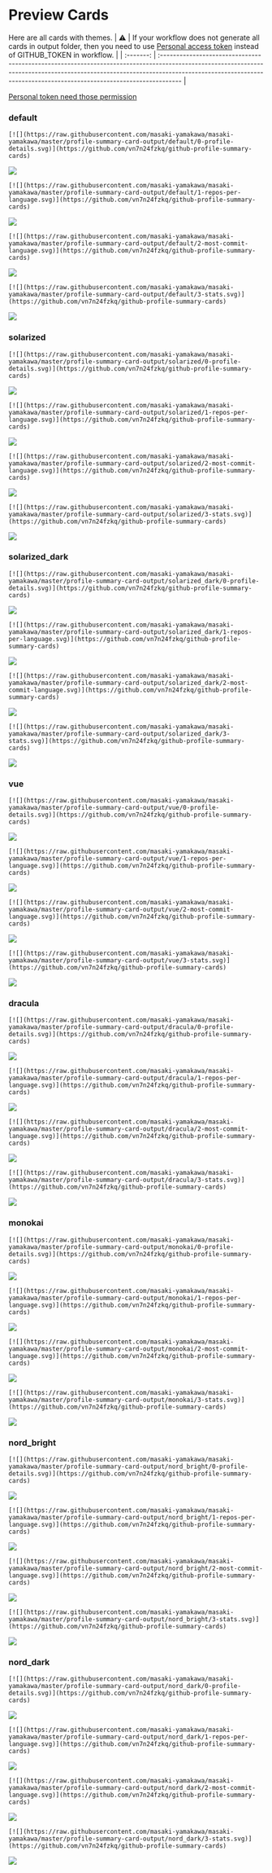 
# Preview Cards

Here are all cards with themes.
| :warning: | If your workflow does not generate all cards in output folder, then you need to use [Personal access token](https://docs.github.com/en/actions/configuring-and-managing-workflows/creating-and-storing-encrypted-secrets) instead of GITHUB_TOKEN in workflow. |
| :-------: | :------------------------------------------------------------------------------------------------------------------------------------------------------------------------------------------------------------------------------------------------ |

[Personal token need those permission](https://github.com/vn7n24fzkq/github-profile-summary-cards/wiki/Personal-access-token-permissions)


### default


```
[![](https://raw.githubusercontent.com/masaki-yamakawa/masaki-yamakawa/master/profile-summary-card-output/default/0-profile-details.svg)](https://github.com/vn7n24fzkq/github-profile-summary-cards)
```
![](https://raw.githubusercontent.com/masaki-yamakawa/masaki-yamakawa/master/profile-summary-card-output/default/0-profile-details.svg)


```
[![](https://raw.githubusercontent.com/masaki-yamakawa/masaki-yamakawa/master/profile-summary-card-output/default/1-repos-per-language.svg)](https://github.com/vn7n24fzkq/github-profile-summary-cards)
```
![](https://raw.githubusercontent.com/masaki-yamakawa/masaki-yamakawa/master/profile-summary-card-output/default/1-repos-per-language.svg)


```
[![](https://raw.githubusercontent.com/masaki-yamakawa/masaki-yamakawa/master/profile-summary-card-output/default/2-most-commit-language.svg)](https://github.com/vn7n24fzkq/github-profile-summary-cards)
```
![](https://raw.githubusercontent.com/masaki-yamakawa/masaki-yamakawa/master/profile-summary-card-output/default/2-most-commit-language.svg)


```
[![](https://raw.githubusercontent.com/masaki-yamakawa/masaki-yamakawa/master/profile-summary-card-output/default/3-stats.svg)](https://github.com/vn7n24fzkq/github-profile-summary-cards)
```
![](https://raw.githubusercontent.com/masaki-yamakawa/masaki-yamakawa/master/profile-summary-card-output/default/3-stats.svg)


### solarized


```
[![](https://raw.githubusercontent.com/masaki-yamakawa/masaki-yamakawa/master/profile-summary-card-output/solarized/0-profile-details.svg)](https://github.com/vn7n24fzkq/github-profile-summary-cards)
```
![](https://raw.githubusercontent.com/masaki-yamakawa/masaki-yamakawa/master/profile-summary-card-output/solarized/0-profile-details.svg)


```
[![](https://raw.githubusercontent.com/masaki-yamakawa/masaki-yamakawa/master/profile-summary-card-output/solarized/1-repos-per-language.svg)](https://github.com/vn7n24fzkq/github-profile-summary-cards)
```
![](https://raw.githubusercontent.com/masaki-yamakawa/masaki-yamakawa/master/profile-summary-card-output/solarized/1-repos-per-language.svg)


```
[![](https://raw.githubusercontent.com/masaki-yamakawa/masaki-yamakawa/master/profile-summary-card-output/solarized/2-most-commit-language.svg)](https://github.com/vn7n24fzkq/github-profile-summary-cards)
```
![](https://raw.githubusercontent.com/masaki-yamakawa/masaki-yamakawa/master/profile-summary-card-output/solarized/2-most-commit-language.svg)


```
[![](https://raw.githubusercontent.com/masaki-yamakawa/masaki-yamakawa/master/profile-summary-card-output/solarized/3-stats.svg)](https://github.com/vn7n24fzkq/github-profile-summary-cards)
```
![](https://raw.githubusercontent.com/masaki-yamakawa/masaki-yamakawa/master/profile-summary-card-output/solarized/3-stats.svg)


### solarized_dark


```
[![](https://raw.githubusercontent.com/masaki-yamakawa/masaki-yamakawa/master/profile-summary-card-output/solarized_dark/0-profile-details.svg)](https://github.com/vn7n24fzkq/github-profile-summary-cards)
```
![](https://raw.githubusercontent.com/masaki-yamakawa/masaki-yamakawa/master/profile-summary-card-output/solarized_dark/0-profile-details.svg)


```
[![](https://raw.githubusercontent.com/masaki-yamakawa/masaki-yamakawa/master/profile-summary-card-output/solarized_dark/1-repos-per-language.svg)](https://github.com/vn7n24fzkq/github-profile-summary-cards)
```
![](https://raw.githubusercontent.com/masaki-yamakawa/masaki-yamakawa/master/profile-summary-card-output/solarized_dark/1-repos-per-language.svg)


```
[![](https://raw.githubusercontent.com/masaki-yamakawa/masaki-yamakawa/master/profile-summary-card-output/solarized_dark/2-most-commit-language.svg)](https://github.com/vn7n24fzkq/github-profile-summary-cards)
```
![](https://raw.githubusercontent.com/masaki-yamakawa/masaki-yamakawa/master/profile-summary-card-output/solarized_dark/2-most-commit-language.svg)


```
[![](https://raw.githubusercontent.com/masaki-yamakawa/masaki-yamakawa/master/profile-summary-card-output/solarized_dark/3-stats.svg)](https://github.com/vn7n24fzkq/github-profile-summary-cards)
```
![](https://raw.githubusercontent.com/masaki-yamakawa/masaki-yamakawa/master/profile-summary-card-output/solarized_dark/3-stats.svg)


### vue


```
[![](https://raw.githubusercontent.com/masaki-yamakawa/masaki-yamakawa/master/profile-summary-card-output/vue/0-profile-details.svg)](https://github.com/vn7n24fzkq/github-profile-summary-cards)
```
![](https://raw.githubusercontent.com/masaki-yamakawa/masaki-yamakawa/master/profile-summary-card-output/vue/0-profile-details.svg)


```
[![](https://raw.githubusercontent.com/masaki-yamakawa/masaki-yamakawa/master/profile-summary-card-output/vue/1-repos-per-language.svg)](https://github.com/vn7n24fzkq/github-profile-summary-cards)
```
![](https://raw.githubusercontent.com/masaki-yamakawa/masaki-yamakawa/master/profile-summary-card-output/vue/1-repos-per-language.svg)


```
[![](https://raw.githubusercontent.com/masaki-yamakawa/masaki-yamakawa/master/profile-summary-card-output/vue/2-most-commit-language.svg)](https://github.com/vn7n24fzkq/github-profile-summary-cards)
```
![](https://raw.githubusercontent.com/masaki-yamakawa/masaki-yamakawa/master/profile-summary-card-output/vue/2-most-commit-language.svg)


```
[![](https://raw.githubusercontent.com/masaki-yamakawa/masaki-yamakawa/master/profile-summary-card-output/vue/3-stats.svg)](https://github.com/vn7n24fzkq/github-profile-summary-cards)
```
![](https://raw.githubusercontent.com/masaki-yamakawa/masaki-yamakawa/master/profile-summary-card-output/vue/3-stats.svg)


### dracula


```
[![](https://raw.githubusercontent.com/masaki-yamakawa/masaki-yamakawa/master/profile-summary-card-output/dracula/0-profile-details.svg)](https://github.com/vn7n24fzkq/github-profile-summary-cards)
```
![](https://raw.githubusercontent.com/masaki-yamakawa/masaki-yamakawa/master/profile-summary-card-output/dracula/0-profile-details.svg)


```
[![](https://raw.githubusercontent.com/masaki-yamakawa/masaki-yamakawa/master/profile-summary-card-output/dracula/1-repos-per-language.svg)](https://github.com/vn7n24fzkq/github-profile-summary-cards)
```
![](https://raw.githubusercontent.com/masaki-yamakawa/masaki-yamakawa/master/profile-summary-card-output/dracula/1-repos-per-language.svg)


```
[![](https://raw.githubusercontent.com/masaki-yamakawa/masaki-yamakawa/master/profile-summary-card-output/dracula/2-most-commit-language.svg)](https://github.com/vn7n24fzkq/github-profile-summary-cards)
```
![](https://raw.githubusercontent.com/masaki-yamakawa/masaki-yamakawa/master/profile-summary-card-output/dracula/2-most-commit-language.svg)


```
[![](https://raw.githubusercontent.com/masaki-yamakawa/masaki-yamakawa/master/profile-summary-card-output/dracula/3-stats.svg)](https://github.com/vn7n24fzkq/github-profile-summary-cards)
```
![](https://raw.githubusercontent.com/masaki-yamakawa/masaki-yamakawa/master/profile-summary-card-output/dracula/3-stats.svg)


### monokai


```
[![](https://raw.githubusercontent.com/masaki-yamakawa/masaki-yamakawa/master/profile-summary-card-output/monokai/0-profile-details.svg)](https://github.com/vn7n24fzkq/github-profile-summary-cards)
```
![](https://raw.githubusercontent.com/masaki-yamakawa/masaki-yamakawa/master/profile-summary-card-output/monokai/0-profile-details.svg)


```
[![](https://raw.githubusercontent.com/masaki-yamakawa/masaki-yamakawa/master/profile-summary-card-output/monokai/1-repos-per-language.svg)](https://github.com/vn7n24fzkq/github-profile-summary-cards)
```
![](https://raw.githubusercontent.com/masaki-yamakawa/masaki-yamakawa/master/profile-summary-card-output/monokai/1-repos-per-language.svg)


```
[![](https://raw.githubusercontent.com/masaki-yamakawa/masaki-yamakawa/master/profile-summary-card-output/monokai/2-most-commit-language.svg)](https://github.com/vn7n24fzkq/github-profile-summary-cards)
```
![](https://raw.githubusercontent.com/masaki-yamakawa/masaki-yamakawa/master/profile-summary-card-output/monokai/2-most-commit-language.svg)


```
[![](https://raw.githubusercontent.com/masaki-yamakawa/masaki-yamakawa/master/profile-summary-card-output/monokai/3-stats.svg)](https://github.com/vn7n24fzkq/github-profile-summary-cards)
```
![](https://raw.githubusercontent.com/masaki-yamakawa/masaki-yamakawa/master/profile-summary-card-output/monokai/3-stats.svg)


### nord_bright


```
[![](https://raw.githubusercontent.com/masaki-yamakawa/masaki-yamakawa/master/profile-summary-card-output/nord_bright/0-profile-details.svg)](https://github.com/vn7n24fzkq/github-profile-summary-cards)
```
![](https://raw.githubusercontent.com/masaki-yamakawa/masaki-yamakawa/master/profile-summary-card-output/nord_bright/0-profile-details.svg)


```
[![](https://raw.githubusercontent.com/masaki-yamakawa/masaki-yamakawa/master/profile-summary-card-output/nord_bright/1-repos-per-language.svg)](https://github.com/vn7n24fzkq/github-profile-summary-cards)
```
![](https://raw.githubusercontent.com/masaki-yamakawa/masaki-yamakawa/master/profile-summary-card-output/nord_bright/1-repos-per-language.svg)


```
[![](https://raw.githubusercontent.com/masaki-yamakawa/masaki-yamakawa/master/profile-summary-card-output/nord_bright/2-most-commit-language.svg)](https://github.com/vn7n24fzkq/github-profile-summary-cards)
```
![](https://raw.githubusercontent.com/masaki-yamakawa/masaki-yamakawa/master/profile-summary-card-output/nord_bright/2-most-commit-language.svg)


```
[![](https://raw.githubusercontent.com/masaki-yamakawa/masaki-yamakawa/master/profile-summary-card-output/nord_bright/3-stats.svg)](https://github.com/vn7n24fzkq/github-profile-summary-cards)
```
![](https://raw.githubusercontent.com/masaki-yamakawa/masaki-yamakawa/master/profile-summary-card-output/nord_bright/3-stats.svg)


### nord_dark


```
[![](https://raw.githubusercontent.com/masaki-yamakawa/masaki-yamakawa/master/profile-summary-card-output/nord_dark/0-profile-details.svg)](https://github.com/vn7n24fzkq/github-profile-summary-cards)
```
![](https://raw.githubusercontent.com/masaki-yamakawa/masaki-yamakawa/master/profile-summary-card-output/nord_dark/0-profile-details.svg)


```
[![](https://raw.githubusercontent.com/masaki-yamakawa/masaki-yamakawa/master/profile-summary-card-output/nord_dark/1-repos-per-language.svg)](https://github.com/vn7n24fzkq/github-profile-summary-cards)
```
![](https://raw.githubusercontent.com/masaki-yamakawa/masaki-yamakawa/master/profile-summary-card-output/nord_dark/1-repos-per-language.svg)


```
[![](https://raw.githubusercontent.com/masaki-yamakawa/masaki-yamakawa/master/profile-summary-card-output/nord_dark/2-most-commit-language.svg)](https://github.com/vn7n24fzkq/github-profile-summary-cards)
```
![](https://raw.githubusercontent.com/masaki-yamakawa/masaki-yamakawa/master/profile-summary-card-output/nord_dark/2-most-commit-language.svg)


```
[![](https://raw.githubusercontent.com/masaki-yamakawa/masaki-yamakawa/master/profile-summary-card-output/nord_dark/3-stats.svg)](https://github.com/vn7n24fzkq/github-profile-summary-cards)
```
![](https://raw.githubusercontent.com/masaki-yamakawa/masaki-yamakawa/master/profile-summary-card-output/nord_dark/3-stats.svg)

